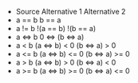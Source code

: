 + Source				  Alternative 1					      Alternative 2
+ a == b				  b == a	 
+ a != b				  !(a == b)				            !(b == a)
+ a <=> b         0 <=> (b <=> a)	 
+ a < b				    (a <=> b) < 0			          (b <=> a) > 0
+ a <= b				  (a <=> b) <= 0			        (b <=> a) >= 0
+ a > b				    (a <=> b) > 0			          (b <=> a) < 0
+ a >= b				  (a <=> b) >= 0			        (b <=> a) <= 0
